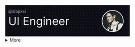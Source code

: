 
<link href="assets/styles.css" rel="stylesheet"/>
<div><img src="assets/bg.svg" /></div>

<details id="root">
  <summary>More</summary>
  <p>Coming soon...</p>
</details>
